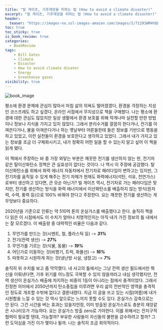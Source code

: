 ```yaml
---
title: "빌 게이츠, 기후재앙을 피하는 법 (How to avoid a climate disaster)"
excerpt: "빌 게이츠, 기후재앙을 피하는 법 (How to avoid a climate disaster)"
header:
  teaser: "https://images-na.ssl-images-amazon.com/images/I/71291WM4VQL.jpg"
toc: true
toc_sticky: true
is_book_review: true
categories:
  - BookReview
tags:
    - Bill Gates
    - Climate
    - Disaster
    - How to avoid climate disater
    - Energy
    - Greenhouse gases
visibility: true
---
```


![book_image](https://images-na.ssl-images-amazon.com/images/I/71291WM4VQL.jpg)

평소에 환경 문제에 관심이 많아서 마침 삶의 의욕도 떨어졌겠다, 환경을 걱정하는 지성인 코스프레도 하고 싶겠다, 온라인 서점에서 무지성으로 책을 구매했다. 나는 평소에 환경에 대한 관심도 많았지만 일상 생활에서 환경 보호를 위해 작게나마 실천할 만한 방법이나 정보나 지식을 가지고 있지 않았다. 그래서 분리수거를 깔끔히 한다거나, 전기를 아껴쓴다거나, 물을 아껴쓴다거나 하는 옛날부터 어른들한테 들은 정보를 기반으로 행동을 하고 있었고, 이런 실천들이 환경을 보호한다고 생각하고 있었다. 그래서 내가 가지고 있는 정보를 조금 더 구체화시키고, 내가 정확히 어떤 일을 할 수 있는지 알고 싶어 이 책을 읽게 됐다.

이 책에서 주장하는 바 중 가장 와닿는 부분은 깨끗한 전기를 생산하지 않는 한, 전기차 같은 탈이산화탄소 정책은 큰 실효성이 없다는 것이다. 나 역시 이 주장에 공감했다. 탈 이산화탄소를 위해서 화력 에너지 자동차에서 전기차로 패러다임이 변하고는 있지만, 그 전기차를 움직일 수 있게 해주는 전기 자체가 현재도 화력에너지(석탄, 석유, 천연가스)로부터 생산하고 있다면, 큰 모순 아닌가? 빌 게이츠 역시, 전기차로 가는 패러다임은 맞지만, 전기를 생산하는 방식을 화력 에너지에서 이산화탄소를 배출하지 않는 방식(원자력, 수력, 풍력 등)으로 100% 바꿔야 한다고 주장한다. 요는 깨끗한 전기를 생산하는 게 무엇보다 중요하다.

2020년을 기준으로 인류는 약 510억 톤의 온실가스를 배출했다고 한다. 솔직히 책을 다 읽은 이 시점에서도 이 수치가 얼마나 치명적인지는 아직 내가 가진 정보의 틀 내에서는 잘 모르겠다. 이 배출량 중 대략적인 비율은 다음과 같다.

1. 무언가를 만드는 것(시멘트, 철, 플라스틱 등) -> ***31%***
2. 전기(전력 생산) -> ***27%***
3. 무언가를 기르는 것(식물, 동물) -> ***19%***
4. 어딘가로 이동하는 것(비행기, 트럭, 화물선) -> ***16%***
5. 따뜻하고 시원하게 하는 것(냉난방 시설, 냉장고) -> ***7%***

솔직히 위 수치를 보고 좀 막막했다. 내 사고의 틀에서는 그냥 전력 생산 필드에서만 혁신을 이뤄낸다면, 기후 위기를 어느정도 극복할 수 있지 않을까라고 내심 생각했지만, 전력 생산이 온실가스 배출에 차지하는 비중이 1등이 아니라는 점에서 충격이었다. 그래서 진정한 의미에서 2050년까지 탄소중립을 이루려면 우리 삶의 전반적인 영역을 충격적인 정도로 개조할 수밖에 없다고 결론내렸다. 지금 이 글을 쓰고 있는 시점(여름)에 내가 시원함을 느낄 수 있는 것 역시 앞으로는 느끼지 못할 수도 있다. 온실가스 감축으로는 안 된다. 그건 시간을 버는 효과는 있을지언정, 이미 방출된 온실가스로도 충분히 재앙같은 시나리오가 가능하다. 요는 온실가스 방출 zero로 가야한다. 이를 위해서는 전지구적 협력이 필요할 텐데, 가능할까? 부유한 사람들이 자신들의 불편을 감수하려고 할까? 그런 도덕심을 가진 이가 몇이나 될까. 나는 솔직히 조금 회의적이다.